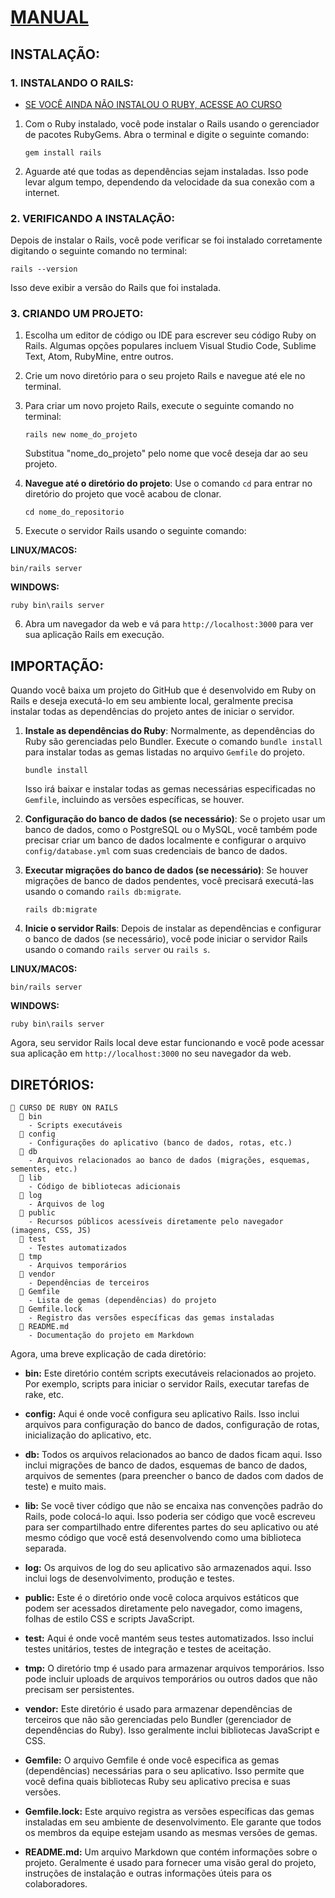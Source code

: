 # [MANUAL](https://guides.rubyonrails.org/getting_started.html)
## INSTALAÇÃO:
### 1. INSTALANDO O RAILS:
- [SE VOCÊ AINDA NÃO INSTALOU O RUBY, ACESSE AO CURSO](https://github.com/VILHALVA/CURSO-DE-RUBY)

1. Com o Ruby instalado, você pode instalar o Rails usando o gerenciador de pacotes RubyGems. Abra o terminal e digite o seguinte comando:
   ```
   gem install rails
   ```

2. Aguarde até que todas as dependências sejam instaladas. Isso pode levar algum tempo, dependendo da velocidade da sua conexão com a internet.

### 2. VERIFICANDO A INSTALAÇÃO:
Depois de instalar o Rails, você pode verificar se foi instalado corretamente digitando o seguinte comando no terminal:
```
rails --version
```
Isso deve exibir a versão do Rails que foi instalada.

### 3. CRIANDO UM PROJETO:
1. Escolha um editor de código ou IDE para escrever seu código Ruby on Rails. Algumas opções populares incluem Visual Studio Code, Sublime Text, Atom, RubyMine, entre outros.

2. Crie um novo diretório para o seu projeto Rails e navegue até ele no terminal.

3. Para criar um novo projeto Rails, execute o seguinte comando no terminal:
   ```
   rails new nome_do_projeto
   ```
   Substitua "nome_do_projeto" pelo nome que você deseja dar ao seu projeto.

4. **Navegue até o diretório do projeto**: Use o comando `cd` para entrar no diretório do projeto que você acabou de clonar.

   ```
   cd nome_do_repositorio
   ```

5. Execute o servidor Rails usando o seguinte comando:

  **LINUX/MACOS:**
   ```
   bin/rails server
   ```

   **WINDOWS:**
   ```
   ruby bin\rails server
   ```

6. Abra um navegador da web e vá para `http://localhost:3000` para ver sua aplicação Rails em execução.

## IMPORTAÇÃO:
Quando você baixa um projeto do GitHub que é desenvolvido em Ruby on Rails e deseja executá-lo em seu ambiente local, geralmente precisa instalar todas as dependências do projeto antes de iniciar o servidor.

1. **Instale as dependências do Ruby**: Normalmente, as dependências do Ruby são gerenciadas pelo Bundler. Execute o comando `bundle install` para instalar todas as gemas listadas no arquivo `Gemfile` do projeto.

   ```
   bundle install
   ```

   Isso irá baixar e instalar todas as gemas necessárias especificadas no `Gemfile`, incluindo as versões específicas, se houver.

2. **Configuração do banco de dados (se necessário)**: Se o projeto usar um banco de dados, como o PostgreSQL ou o MySQL, você também pode precisar criar um banco de dados localmente e configurar o arquivo `config/database.yml` com suas credenciais de banco de dados.

3. **Executar migrações do banco de dados (se necessário)**: Se houver migrações de banco de dados pendentes, você precisará executá-las usando o comando `rails db:migrate`.

   ```
   rails db:migrate
   ```

4. **Inicie o servidor Rails**: Depois de instalar as dependências e configurar o banco de dados (se necessário), você pode iniciar o servidor Rails usando o comando `rails server` ou `rails s`.

  **LINUX/MACOS:**
   ```
   bin/rails server
   ```

   **WINDOWS:**
   ```
   ruby bin\rails server
   ```

Agora, seu servidor Rails local deve estar funcionando e você pode acessar sua aplicação em `http://localhost:3000` no seu navegador da web.

## DIRETÓRIOS:
```
📁 CURSO DE RUBY ON RAILS
  📁 bin
    - Scripts executáveis
  📁 config
    - Configurações do aplicativo (banco de dados, rotas, etc.)
  📁 db
    - Arquivos relacionados ao banco de dados (migrações, esquemas, sementes, etc.)
  📁 lib
    - Código de bibliotecas adicionais
  📁 log
    - Arquivos de log
  📁 public
    - Recursos públicos acessíveis diretamente pelo navegador (imagens, CSS, JS)
  📁 test
    - Testes automatizados
  📁 tmp
    - Arquivos temporários
  📁 vendor
    - Dependências de terceiros
  📄 Gemfile
    - Lista de gemas (dependências) do projeto
  📄 Gemfile.lock
    - Registro das versões específicas das gemas instaladas
  📄 README.md
    - Documentação do projeto em Markdown
```

Agora, uma breve explicação de cada diretório:

- **bin:** Este diretório contém scripts executáveis relacionados ao projeto. Por exemplo, scripts para iniciar o servidor Rails, executar tarefas de rake, etc.
  
- **config:** Aqui é onde você configura seu aplicativo Rails. Isso inclui arquivos para configuração do banco de dados, configuração de rotas, inicialização do aplicativo, etc.
  
- **db:** Todos os arquivos relacionados ao banco de dados ficam aqui. Isso inclui migrações de banco de dados, esquemas de banco de dados, arquivos de sementes (para preencher o banco de dados com dados de teste) e muito mais.
  
- **lib:** Se você tiver código que não se encaixa nas convenções padrão do Rails, pode colocá-lo aqui. Isso poderia ser código que você escreveu para ser compartilhado entre diferentes partes do seu aplicativo ou até mesmo código que você está desenvolvendo como uma biblioteca separada.
  
- **log:** Os arquivos de log do seu aplicativo são armazenados aqui. Isso inclui logs de desenvolvimento, produção e testes.
  
- **public:** Este é o diretório onde você coloca arquivos estáticos que podem ser acessados diretamente pelo navegador, como imagens, folhas de estilo CSS e scripts JavaScript.
  
- **test:** Aqui é onde você mantém seus testes automatizados. Isso inclui testes unitários, testes de integração e testes de aceitação.
  
- **tmp:** O diretório tmp é usado para armazenar arquivos temporários. Isso pode incluir uploads de arquivos temporários ou outros dados que não precisam ser persistentes.
  
- **vendor:** Este diretório é usado para armazenar dependências de terceiros que não são gerenciadas pelo Bundler (gerenciador de dependências do Ruby). Isso geralmente inclui bibliotecas JavaScript e CSS.
  
- **Gemfile:** O arquivo Gemfile é onde você especifica as gemas (dependências) necessárias para o seu aplicativo. Isso permite que você defina quais bibliotecas Ruby seu aplicativo precisa e suas versões.
  
- **Gemfile.lock:** Este arquivo registra as versões específicas das gemas instaladas em seu ambiente de desenvolvimento. Ele garante que todos os membros da equipe estejam usando as mesmas versões de gemas.
  
- **README.md:** Um arquivo Markdown que contém informações sobre o projeto. Geralmente é usado para fornecer uma visão geral do projeto, instruções de instalação e outras informações úteis para os colaboradores.



